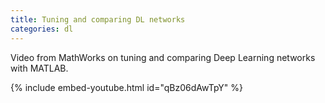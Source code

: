 ```yaml
---
title: Tuning and comparing DL networks
categories: dl
---
```


Video from MathWorks on tuning and comparing Deep Learning networks with MATLAB.

<!-- - -->

{% include embed-youtube.html id="qBz06dAwTpY" %}